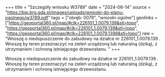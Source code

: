 +++
title = "Szczegóły wniosku W3789"
date = "2024-06-14"
source = "https://bip.brg.gda.pl/images/uploads/wnioski-do-planu-ogolnego/w3789.pdf"
tags = ["obręb: 0079", "wnioski-ogolne"]
geolinks = ["https://geoportal360.pl/map/#clk=226101_1.0079.139&stl=topo", "https://geoportal360.pl/map/#clk=226101_1.0079.139&stl=topo", "https://geoportal360.pl/map/#clk=226101_1.0079.1398&stl=topo"]
raw = "Wnoszę o niedopuszczenie do zabudowy na działce nr 226101_1.0079.139 . Wnoszę by teren przeznaczyć na zieleń urządzoną lub naturalną (dziką), z utrzymaniem i ochroną istniejącego drzewostanu. "
+++

Wnoszę o niedopuszczenie do zabudowy na działce nr 226101_1.0079.139 . Wnoszę
by teren przeznaczyć na zieleń urządzoną lub naturalną (dziką), z utrzymaniem i ochroną
istniejącego drzewostanu.



